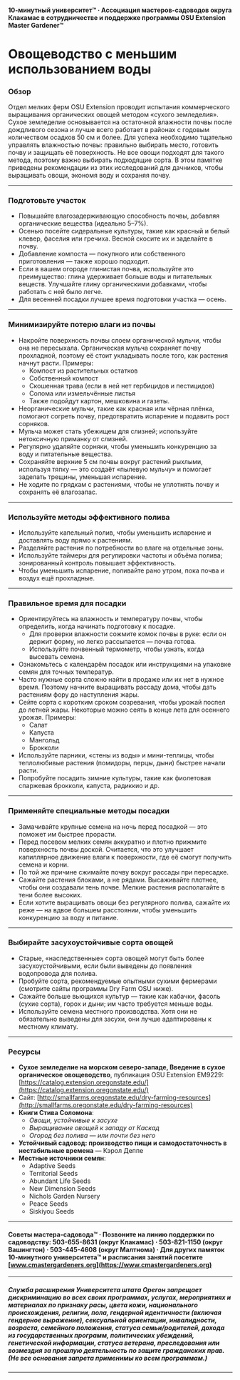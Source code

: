 #### 10-минутный университет™ · Ассоциация мастеров-садоводов округа Клакамас в сотрудничестве и поддержке программы OSU Extension Master Gardener™

# Овощеводство с меньшим использованием воды

### Обзор

Отдел мелких ферм OSU Extension проводит испытания коммерческого выращивания органических овощей методом «сухого земледелия». Сухое земледелие основывается на остаточной влажности почвы после дождливого сезона и лучше всего работает в районах с годовым количеством осадков 50 см и более. Для успеха необходимо тщательно управлять влажностью почвы: правильно выбирать место, готовить почву и защищать её поверхность. Не все овощи подходят для такого метода, поэтому важно выбирать подходящие сорта. В этом памятке приведены рекомендации из этих исследований для дачников, чтобы выращивать овощи, экономя воду и сохраняя почву.

---

### Подготовьте участок

- Повышайте влагозадерживающую способность почвы, добавляя органические вещества (идеально 5–7%).
- Осенью посейте сидеральные культуры, такие как красный и белый клевер, фаселия или гречиха. Весной скосите их и заделайте в почву.
- Добавление компоста — покупного или собственного приготовления — также хорошо подходит.
- Если в вашем огороде глинистая почва, используйте это преимущество: глина удерживает больше воды и питательных веществ. Улучшайте глину органическими добавками, чтобы работать с ней было легче.
- Для весенней посадки лучшее время подготовки участка — осень.

---

### Минимизируйте потерю влаги из почвы

- Накройте поверхность почвы слоем органической мульчи, чтобы она не пересыхала. Органическая мульча сохраняет почву прохладной, поэтому её стоит укладывать после того, как растения начнут расти. Примеры:
  - Компост из растительных остатков
  - Собственный компост
  - Скошенная трава (если в ней нет гербицидов и пестицидов)
  - Солома или измельчённые листья
  - Также подойдут картон, мешковина и газеты.
- Неорганические мульчи, такие как красная или чёрная плёнка, помогают согреть почву, предотвратить испарение и подавить рост сорняков.
- Мульча может стать убежищем для слизней; используйте нетоксичную приманку от слизней.
- Регулярно удаляйте сорняки, чтобы уменьшить конкуренцию за воду и питательные вещества.
- Сохраняйте верхние 5 см почвы вокруг растений рыхлыми, используя тяпку — это создаёт «пылевую мульчу» и помогает заделать трещины, уменьшая испарение.
- Не ходите по грядкам с растениями, чтобы не уплотнять почву и сохранять её влагозапас.

---

### Используйте методы эффективного полива

- Используйте капельный полив, чтобы уменьшить испарение и доставлять воду прямо к растениям.
- Разделяйте растения по потребности во влаге на отдельные зоны.
- Используйте таймеры для регулировки частоты и объёма полива; зонированный контроль повышает эффективность.
- Чтобы уменьшить испарение, поливайте рано утром, пока почва и воздух ещё прохладные.

---

### Правильное время для посадки

- Ориентируйтесь на влажность и температуру почвы, чтобы определить, когда начинать подготовку к посадке.
  - Для проверки влажности сожмите комок почвы в руке: если он держит форму, но легко рассыпается — почва готова.
  - Используйте почвенный термометр, чтобы узнать, когда высевать семена.
- Ознакомьтесь с календарём посадок или инструкциями на упаковке семян для точных температур.
- Часто нужные сорта сложно найти в продаже или их нет в нужное время. Поэтому начните выращивать рассаду дома, чтобы дать растениям фору до наступления жары.
- Сейте сорта с коротким сроком созревания, чтобы урожай поспел до летней жары. Некоторые можно сеять в конце лета для осеннего урожая. Примеры:
  - Салат
  - Капуста
  - Мангольд
  - Брокколи
- Используйте парники, «стены из воды» и мини-теплицы, чтобы теплолюбивые растения (помидоры, перцы, дыни) быстрее начали расти.
- Попробуйте посадить зимние культуры, такие как фиолетовая спаржевая брокколи, капуста, радиккио и др.

---

### Применяйте специальные методы посадки

- Замачивайте крупные семена на ночь перед посадкой — это поможет им быстрее прорасти.
- Перед посевом мелких семян аккуратно и плотно прижмите поверхность почвы доской. Считается, что это улучшает капиллярное движение влаги к поверхности, где её смогут получить семена и корни.
- По той же причине сжимайте почву вокруг рассады при пересадке.
- Сажайте растения блоками, а не рядами. Высаживайте плотнее, чтобы они создавали тень почве. Мелкие растения располагайте в тени более высоких.
- Если хотите выращивать овощи без регулярного полива, сажайте их реже — на вдвое большем расстоянии, чтобы уменьшить конкуренцию за воду и питание.

---

### Выбирайте засухоустойчивые сорта овощей

- Старые, «наследственные» сорта овощей могут быть более засухоустойчивыми, если были выведены до появления водопровода для полива.
- Пробуйте сорта, рекомендуемые опытными сухими фермерами (смотрите сайты программы Dry Farm OSU ниже).
- Сажайте больше вьющихся культур — такие как кабачки, фасоль (сухие сорта), горох и дыни; им часто требуется меньше воды.
- Используйте семена местного производства. Хотя они не обязательно выведены для засухи, они лучше адаптированы к местному климату.

---

### Ресурсы

- **Сухое земледелие на морском северо-западе, Введение в сухое органическое овощеводство**, публикация OSU Extension EM9229: [https://catalog.extension.oregonstate.edu/](https://catalog.extension.oregonstate.edu/)
- Сайт: [http://smallfarms.oregonstate.edu/dry-farming-resources](http://smallfarms.oregonstate.edu/dry-farming-resources)
- **Книги Стива Соломона**:
  - *Овощи, устойчивые к засухе*
  - *Выращивание овощей к западу от Каскад*
  - *Огород без полива — или почти без него*
- **Устойчивый садовод: производство пищи и самодостаточность в нестабильные времена** — Кэрол Деппе
- **Местные источники семян**:
  - Adaptive Seeds
  - Territorial Seeds
  - Abundant Life Seeds
  - New Dimension Seeds
  - Nichols Garden Nursery
  - Peace Seeds
  - Siskiyou Seeds

---

#### Советы мастера-садовода™ · Позвоните на линию поддержки по садоводству: 503-655-8631 (округ Клакамас) · 503-821-1150 (округ Вашингтон) · 503-445-4608 (округ Малтнома) · Для других памяток 10-минутного университета™ и расписания занятий посетите [www.cmastergardeners.org](https://www.cmastergardeners.org)

---

##### Служба расширения Университета штата Орегон запрещает дискриминацию во всех своих программах, услугах, мероприятиях и материалах по признаку расы, цвета кожи, национального происхождения, религии, пола, гендерной идентичности (включая гендерное выражение), сексуальной ориентации, инвалидности, возраста, семейного положения, статуса семьи/родителей, дохода из государственных программ, политических убеждений, генетической информации, статуса ветерана, преследования или возмездия за прошлую деятельность по защите гражданских прав. (Не все основания запрета применимы ко всем программам.)
---